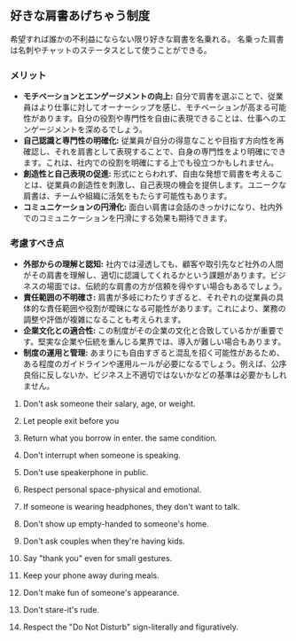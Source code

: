 ## 好きな肩書あげちゃう制度

希望すれば誰かの不利益にならない限り好きな肩書を名乗れる。
名乗った肩書は名刺やチャットのステータスとして使うことができる。

### メリット

* **モチベーションとエンゲージメントの向上:** 自分で肩書を選ぶことで、従業員はより仕事に対してオーナーシップを感じ、モチベーションが高まる可能性があります。自分の役割や専門性を自由に表現できることは、仕事へのエンゲージメントを深めるでしょう。
* **自己認識と専門性の明確化:** 従業員が自分の得意なことや目指す方向性を再確認し、それを肩書として表現することで、自身の専門性をより明確にできます。これは、社内での役割を明確にする上でも役立つかもしれません。
* **創造性と自己表現の促進:** 形式にとらわれず、自由な発想で肩書を考えることは、従業員の創造性を刺激し、自己表現の機会を提供します。ユニークな肩書は、チームや組織に活気をもたらす可能性もあります。
* **コミュニケーションの円滑化:** 面白い肩書は会話のきっかけになり、社内外でのコミュニケーションを円滑にする効果も期待できます。

### 考慮すべき点

* **外部からの理解と認知:** 社内では浸透しても、顧客や取引先など社外の人間がその肩書を理解し、適切に認識してくれるかという課題があります。ビジネスの場面では、伝統的な肩書の方が信頼を得やすい場合もあるでしょう。
* **責任範囲の不明確さ:** 肩書が多岐にわたりすぎると、それぞれの従業員の具体的な責任範囲や役割が曖昧になる可能性があります。これにより、業務の調整や評価が複雑になることも考えられます。
* **企業文化との適合性:** この制度がその企業の文化と合致しているかが重要です。堅実な企業や伝統を重んじる業界では、導入が難しい場合もあります。
* **制度の運用と管理:** あまりにも自由すぎると混乱を招く可能性があるため、ある程度のガイドラインや運用ルールが必要になるでしょう。例えば、公序良俗に反しないか、ビジネス上不適切ではないかなどの基準は必要かもしれません。


1. Don't ask someone their salary, age, or weight.

2. Let people exit before you

3. Return what you borrow in enter. the same condition.

4. Don't interrupt when someone is speaking.

5. Don't use speakerphone in public.

6. Respect personal space-physical and emotional.

7. If someone is wearing headphones, they don't want to talk.

8. Don't show up empty-handed to someone's home.

9. Don't ask couples when they're having kids.

10. Say "thank you" even for small gestures.

11. Keep your phone away during meals.

12. Don't make fun of someone's appearance.

13. Don't stare-it's rude.

14. Respect the "Do Not Disturb" sign-literally and figuratively.
